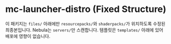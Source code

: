 # mc-launcher-distro (Fixed Structure)

이 패키지는 `files/` 아래에만 `resourcepacks/`와 `shaderpacks/`가 위치하도록 수정된 최종본입니다.
Nebula는 `servers/`만 스캔합니다. 템플릿은 `templates/` 아래에 있어 배포에 영향이 없습니다.
